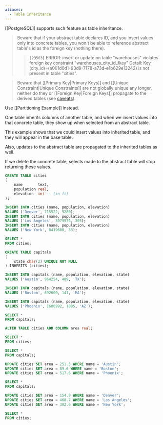 ```yaml
---
aliases:
  - Table Inheritance
---
```

[[PostgreSQL]] supports such feature as table inheritance.

> Beware that if your abstract table declares ID, and you insert values only into concrete tables, you won't be able to reference abstract table's id as the foreign key (nothing there).
> > `[23503]` ERROR: insert or update on table "warehouses" violates foreign key constraint "warehouses_city_id_fkey" 
> > Detail: Key (city_id)=(a001d0d1-93d9-7178-a73d-e1b629e13242) is not present in table "cities".

> Beware that [[Primary Key|Primary Keys]] and [[Unique Constraint|Unique Constraints]] are not globally unique any longer, neither do they or  [[Foreign Key|Foreign Keys]]  propagate to the derived tables (see [caveats](https://www.postgresql.org/docs/current/ddl-inherit.html#DDL-INHERIT-CAVEATS)).

Use [[Partitioning Example]] instead.

One table inherits columns of another table, and when we insert values into that concrete table, they show up when selected from an abstract table.

This example shows that we could insert values into inherited table, and they will appear in the base table.

Also, updates to the abstract table are propagated to the inherited tables as well.

If we delete the concrete table, selects made to the abstract table will stop returning these values.

```sql
CREATE TABLE cities
(
    name       text,
    population real,
    elevation  int -- (in ft)
);

INSERT INTO cities (name, population, elevation)
VALUES ('Denver', 715522, 5280);
INSERT INTO cities (name, population, elevation)
VALUES ('Los Angeles', 3979576, 305);
INSERT INTO cities (name, population, elevation)
VALUES ('New York', 8419600, 33);

SELECT *
FROM cities;

CREATE TABLE capitals
(
    state char(2) UNIQUE NOT NULL
) INHERITS (cities);

INSERT INTO capitals (name, population, elevation, state)
VALUES ('Austin', 964254, 489, 'TX');

INSERT INTO capitals (name, population, elevation, state)
VALUES ('Boston', 692600, 141, 'MA');

INSERT INTO capitals (name, population, elevation, state)
VALUES ('Phoenix', 1680992, 1085, 'AZ');

SELECT *
FROM capitals;

ALTER TABLE cities ADD COLUMN area real;

SELECT *
FROM cities;

SELECT *
FROM capitals;

UPDATE cities SET area = 251.5 WHERE name = 'Austin';
UPDATE cities SET area = 89.6 WHERE name = 'Boston';
UPDATE cities SET area = 517.6 WHERE name = 'Phoenix';

SELECT *
FROM capitals;

UPDATE cities SET area = 154.9 WHERE name = 'Denver';
UPDATE cities SET area = 468.7 WHERE name = 'Los Angeles';
UPDATE cities SET area = 302.6 WHERE name = 'New York';

SELECT *
FROM cities;
```